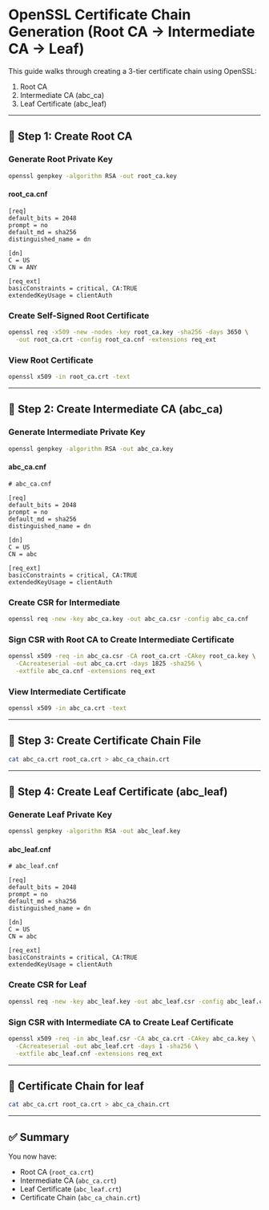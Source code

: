 
# OpenSSL Certificate Chain Generation (Root CA → Intermediate CA → Leaf)

This guide walks through creating a 3-tier certificate chain using OpenSSL:

1. Root CA
2. Intermediate CA (abc_ca)
3. Leaf Certificate (abc_leaf)

---

## 🧾 Step 1: Create Root CA

### Generate Root Private Key
```bash
openssl genpkey -algorithm RSA -out root_ca.key
```
#### root_ca.cnf
```
[req]
default_bits = 2048
prompt = no
default_md = sha256
distinguished_name = dn

[dn]
C = US
CN = ANY

[req_ext]
basicConstraints = critical, CA:TRUE
extendedKeyUsage = clientAuth
```

### Create Self-Signed Root Certificate
```bash
openssl req -x509 -new -nodes -key root_ca.key -sha256 -days 3650 \
  -out root_ca.crt -config root_ca.cnf -extensions req_ext
```

### View Root Certificate
```bash
openssl x509 -in root_ca.crt -text
```

---

## 🧾 Step 2: Create Intermediate CA (abc_ca)

### Generate Intermediate Private Key
```bash
openssl genpkey -algorithm RSA -out abc_ca.key
```
#### abc_ca.cnf
```
# abc_ca.cnf

[req]
default_bits = 2048
prompt = no
default_md = sha256
distinguished_name = dn

[dn]
C = US
CN = abc

[req_ext]
basicConstraints = critical, CA:TRUE
extendedKeyUsage = clientAuth
```
### Create CSR for Intermediate
```bash
openssl req -new -key abc_ca.key -out abc_ca.csr -config abc_ca.cnf
```

### Sign CSR with Root CA to Create Intermediate Certificate
```bash
openssl x509 -req -in abc_ca.csr -CA root_ca.crt -CAkey root_ca.key \
  -CAcreateserial -out abc_ca.crt -days 1825 -sha256 \
  -extfile abc_ca.cnf -extensions req_ext
```

### View Intermediate Certificate
```bash
openssl x509 -in abc_ca.crt -text
```

---

## 🔗 Step 3: Create Certificate Chain File

```bash
cat abc_ca.crt root_ca.crt > abc_ca_chain.crt
```

---

## 🧾 Step 4: Create Leaf Certificate (abc_leaf)

### Generate Leaf Private Key
```bash
openssl genpkey -algorithm RSA -out abc_leaf.key
```

#### abc_leaf.cnf
```
# abc_leaf.cnf

[req]
default_bits = 2048
prompt = no
default_md = sha256
distinguished_name = dn

[dn]
C = US
CN = abc

[req_ext]
basicConstraints = critical, CA:TRUE
extendedKeyUsage = clientAuth
```

### Create CSR for Leaf
```bash
openssl req -new -key abc_leaf.key -out abc_leaf.csr -config abc_leaf.cnf
```

### Sign CSR with Intermediate CA to Create Leaf Certificate
```bash
openssl x509 -req -in abc_leaf.csr -CA abc_ca.crt -CAkey abc_ca.key \
  -CAcreateserial -out abc_leaf.crt -days 1 -sha256 \
  -extfile abc_leaf.cnf -extensions req_ext
```

---

## 🔗 Certificate Chain for leaf

```bash
cat abc_ca.crt root_ca.crt > abc_ca_chain.crt
```

---

## ✅ Summary

You now have:
- Root CA (`root_ca.crt`)
- Intermediate CA (`abc_ca.crt`)
- Leaf Certificate (`abc_leaf.crt`)
- Certificate Chain (`abc_ca_chain.crt`)
